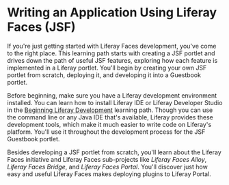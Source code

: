 # Writing an Application Using Liferay Faces (JSF)

If you're just getting started with Liferay Faces development, you've come to
the right place. This learning path starts with creating a JSF portlet and
drives down the path of useful JSF features, exploring how each feature is
implemented in a Liferay portlet. You'll begin by creating your own JSF portlet
from scratch, deploying it, and developing it into a Guestbook portlet. 

Before beginning, make sure you have a Liferay development environment
installed. You can learn how to install Liferay IDE or Liferay Developer Studio
in the [Beginning Liferay
Development](/develop/learning-paths/-/knowledge_base/beginning-liferay-development-lp-6-2-develop-learnpath)
learning path. Though you can use the command line or any Java IDE that's
available, Liferay provides these development tools, which make it much easier
to write code on Liferay's platform. You'll use it throughout the development
process for the JSF Guestbook portlet. 

Besides developing a JSF portlet from scratch, you'll learn about the Liferay
Faces initiative and Liferay Faces sub-projects like *Liferay Faces Alloy*,
*Liferay Faces Bridge*, and *Liferay Faces Portal*. You'll discover just how
easy and useful Liferay Faces makes deploying plugins to Liferay Portal. 
